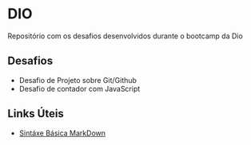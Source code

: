 # DIO
Repositório com os desafios desenvolvidos durante o bootcamp da Dio

## Desafios

- Desafio de Projeto sobre Git/Github
- Desafio de contador com JavaScript

## Links Úteis

- [Sintáxe Básica MarkDown](https://www.markdownguide.org/basic-syntax/)
